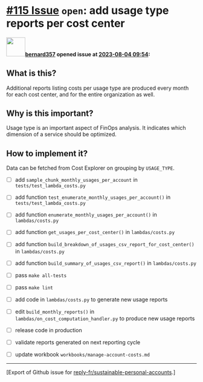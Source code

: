 # [\#115 Issue](https://github.com/reply-fr/sustainable-personal-accounts/issues/115) `open`: add usage type reports per cost center

#### <img src="https://avatars.githubusercontent.com/u/235078?v=4" width="50">[bernard357](https://github.com/bernard357) opened issue at [2023-08-04 09:54](https://github.com/reply-fr/sustainable-personal-accounts/issues/115):

## What is this?
Additional reports listing costs per usage type are produced every month for each cost center, and for the entire organization as well.

## Why is this important?
Usage type is an important aspect of FinOps analysis. It indicates which dimension of a service should be optimized.

## How to implement it?
Data can be fetched from Cost Explorer on grouping by `USAGE_TYPE`.

- [ ] add `sample_chunk_monthly_usages_per_account` in `tests/test_lambda_costs.py`
- [ ] add function `test_enumerate_monthly_usages_per_account()` in `tests/test_lambda_costs.py`
- [ ] add function `enumerate_monthly_usages_per_account()` in `lambdas/costs.py` 
- [ ] add function `get_usages_per_cost_center()` in `lambdas/costs.py` 
- [ ] add function `build_breakdown_of_usages_csv_report_for_cost_center()` in `lambdas/costs.py` 
- [ ] add function `build_summary_of_usages_csv_report()` in `lambdas/costs.py` 
- [ ] pass `make all-tests`
- [ ] pass `make lint`
- [ ] add code in `lambdas/costs.py` to generate new usage reports
- [ ] edit `build_monthly_reports()` in `lambdas/on_cost_computation_handler.py` to produce new usage reports
- [ ] release code in production
- [ ] validate reports generated on next reporting cycle
- [ ] update workbook `workbooks/manage-account-costs.md`




-------------------------------------------------------------------------------



[Export of Github issue for [reply-fr/sustainable-personal-accounts](https://github.com/reply-fr/sustainable-personal-accounts).]
